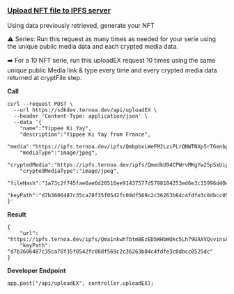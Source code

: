 ### [Upload NFT file to IPFS server](./create-nft.md)
Using data previously retrieved, generate your NFT

:warning: Series: Run this request as many times as needed for your serie using the unique public media data and each crypted media data.

:arrow_right:	For a 10 NFT serie, run this uploadEX request 10 times using the same unique public Media link & type every time and every crypted media data returned at cryptFile step. 


**Call**
```
curl --request POST \
  --url https://sdkdev.ternoa.dev/api/uploadEX \
  --header 'Content-Type: application/json' \
  --data '{	
    "name":"Yippee Ki Yay",
    "description":"Yippee Ki Yay from France",
    "media":"https://ipfs.ternoa.dev/ipfs/QmbpbxLWeFM2LziPLrQNWTNXp5rT6enbptrFMvQii18dk1",
    "mediaType":"image/jpeg",
    "cryptedMedia":"https://ipfs.ternoa.dev/ipfs/QmedkU94CPWrvMKgYw25pSxUipXTpBeq9nctAgt3HiPtGN",
    "cryptedMediaType":"image/jpeg",
    "fileHash":"1a73c2f745fae6ae6d20516ee91437577d5798184253ed6e3c15996d40ee874b",
    "keyPath":"d7b3606487c35ca78f35f0542fc08df569c2c36263b84c4fdfe3c0dbcc0525dc"
}'
```
**Result**
```
{
    "url": "https://ipfs.ternoa.dev/ipfs/Qma1nkwhTbtmBEzED5WHbWQkc5Lh79UAXVQvvinsA2iVVa",
    "keyPath": "d7b3606487c35ca78f35f0542fc08df569c2c36263b84c4fdfe3c0dbcc0525dc"
}
```
**Developer Endpoint**
```
app.post("/api/uploadEX", controller.uploadEX);
```